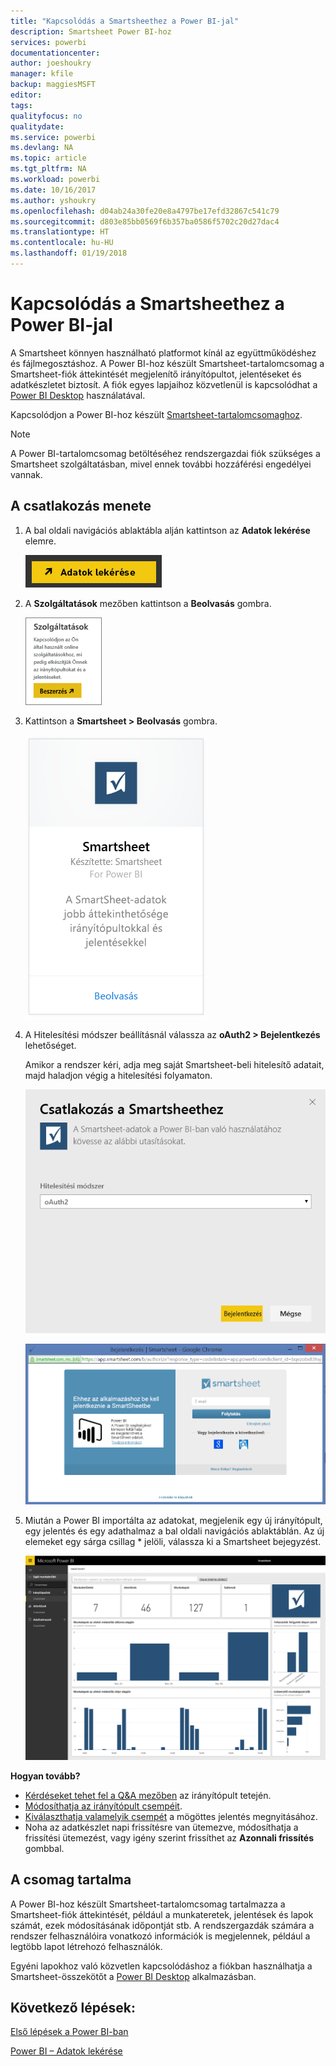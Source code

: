 ```yaml
---
title: "Kapcsolódás a Smartsheethez a Power BI-jal"
description: Smartsheet Power BI-hoz
services: powerbi
documentationcenter: 
author: joeshoukry
manager: kfile
backup: maggiesMSFT
editor: 
tags: 
qualityfocus: no
qualitydate: 
ms.service: powerbi
ms.devlang: NA
ms.topic: article
ms.tgt_pltfrm: NA
ms.workload: powerbi
ms.date: 10/16/2017
ms.author: yshoukry
ms.openlocfilehash: d04ab24a30fe20e8a4797be17efd32867c541c79
ms.sourcegitcommit: d803e85bb0569f6b357ba0586f5702c20d27dac4
ms.translationtype: HT
ms.contentlocale: hu-HU
ms.lasthandoff: 01/19/2018
---
```

# <a name="connect-to-smartsheet-with-power-bi"></a>Kapcsolódás a Smartsheethez a Power BI-jal
A Smartsheet könnyen használható platformot kínál az együttműködéshez és fájlmegosztáshoz. A Power BI-hoz készült Smartsheet-tartalomcsomag a Smartsheet-fiók áttekintését megjelenítő irányítópultot, jelentéseket és adatkészletet biztosít. A fiók egyes lapjaihoz közvetlenül is kapcsolódhat a [Power BI Desktop](desktop-connect-to-data.md) használatával. 

Kapcsolódjon a Power BI-hoz készült [Smartsheet-tartalomcsomaghoz](https://app.powerbi.com/groups/me/getdata/services/smartsheet).

>[!NOTE]
>A Power BI-tartalomcsomag betöltéséhez rendszergazdai fiók szükséges a Smartsheet szolgáltatásban, mivel ennek további hozzáférési engedélyei vannak.

## <a name="how-to-connect"></a>A csatlakozás menete
1. A bal oldali navigációs ablaktábla alján kattintson az **Adatok lekérése** elemre.
   
   ![](media/service-connect-to-smartsheet/pbi_getdata.png)
2. A **Szolgáltatások** mezőben kattintson a **Beolvasás** gombra.
   
   ![](media/service-connect-to-smartsheet/pbi_getservices.png) 
3. Kattintson a **Smartsheet \> Beolvasás** gombra.
   
   ![](media/service-connect-to-smartsheet/smartsheet.png)
4. A Hitelesítési módszer beállításnál válassza az **oAuth2 \> Bejelentkezés** lehetőséget.
   
   Amikor a rendszer kéri, adja meg saját Smartsheet-beli hitelesítő adatait, majd haladjon végig a hitelesítési folyamaton.
   
   ![](media/service-connect-to-smartsheet/creds.png)
   
   ![](media/service-connect-to-smartsheet/creds2.png)
5. Miután a Power BI importálta az adatokat, megjelenik egy új irányítópult, egy jelentés és egy adathalmaz a bal oldali navigációs ablaktáblán. Az új elemeket egy sárga csillag \* jelöli, válassza ki a Smartsheet bejegyzést.
   
   ![](media/service-connect-to-smartsheet/dashboard.png)

**Hogyan tovább?**

* [Kérdéseket tehet fel a Q&A mezőben](power-bi-q-and-a.md) az irányítópult tetején.
* [Módosíthatja az irányítópult csempéit](service-dashboard-edit-tile.md).
* [Kiválaszthatja valamelyik csempét](service-dashboard-tiles.md) a mögöttes jelentés megnyitásához.
* Noha az adatkészlet napi frissítésre van ütemezve, módosíthatja a frissítési ütemezést, vagy igény szerint frissíthet az **Azonnali frissítés** gombbal.

## <a name="whats-included"></a>A csomag tartalma
A Power BI-hoz készült Smartsheet-tartalomcsomag tartalmazza a Smartsheet-fiók áttekintését, például a munkateretek, jelentések és lapok számát, ezek módosításának időpontját stb. A rendszergazdák számára a rendszer felhasználóira vonatkozó információk is megjelennek, például a legtöbb lapot létrehozó felhasználók.  

Egyéni lapokhoz való közvetlen kapcsolódáshoz a fiókban használhatja a Smartsheet-összekötőt a [Power BI Desktop](desktop-connect-to-data.md) alkalmazásban.  

## <a name="next-steps"></a>Következő lépések:

[Első lépések a Power BI-ban](service-get-started.md)

[Power BI – Adatok lekérése](service-get-data.md)